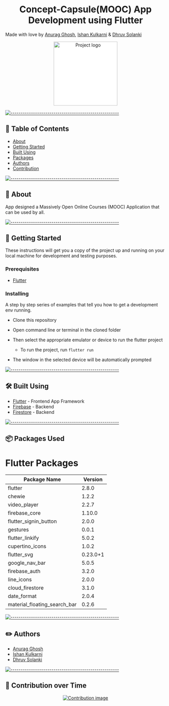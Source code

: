 <h1 align="center">Concept-Capsule(MOOC) App Development using Flutter </h1>
<p> Made with love by <a href="https://www.linkedin.com/in/anurag-g-a01531198/" target="_blank">Anurag Ghosh</a>, <a href="https://www.linkedin.com/in/kulkarniishan/" target="_blank">Ishan Kulkarni</a> & <a href="https://www.linkedin.com/in/dhruv-solanki-4a3a491b2/" target="_blank">Dhruv Solanki</a></p>

<p align="center">
 <img width=200px src="assets\logo\logo-no-glow.png"  alt="Project logo" style='background-color: white'></a>
</p>

[![-----------------------------------------------------](https://raw.githubusercontent.com/andreasbm/readme/master/assets/lines/colored.png)](#-table-of-contents)

## 📝 Table of Contents

- [About](#about)
- [Getting Started ](#getting_started)
- [Built Using](#built_using)
- [Packages](#packages)
- [Authors](#authors)
- [Contribution](#contribution)

[![-----------------------------------------------------](https://raw.githubusercontent.com/andreasbm/readme/master/assets/lines/colored.png)](#-about-a-name--abouta)

## 🧐 About <a name = "about"></a>

App designed a Massively Open Online Courses (MOOC) Application that can be used by all.
<br>

[![-----------------------------------------------------](https://raw.githubusercontent.com/andreasbm/readme/master/assets/lines/colored.png)](#-getting-started-a-name--getting_starteda)

## 🏁 Getting Started <a name = "getting_started"></a>

These instructions will get you a copy of the project up and running on your local machine for development and testing purposes.

### Prerequisites

- [Flutter](https://flutter.dev/)

### Installing

A step by step series of examples that tell you how to get a development env running.

- Clone this repository
- Open command line or terminal in the cloned folder
- Then select the appropriate emulator or device to run the flutter project

  - To run the project, run `flutter run`

- The window in the selected device will be automatically prompted

[![-----------------------------------------------------](https://raw.githubusercontent.com/andreasbm/readme/master/assets/lines/colored.png)](#-built-using-a-name--built_usinga)

## :hammer_and_wrench: Built Using <a name = "built_using"></a>

- [Flutter](https://flutter.dev/) - Frontend App Framework
- [Firebase](https://firebase.google.com/) - Backend
- [Firestore](https://firebase.google.com/docs/firestore) - Backend

[![-----------------------------------------------------](https://raw.githubusercontent.com/andreasbm/readme/master/assets/lines/colored.png)](#-authors-a-name--authorsa)

## 📦 Packages Used <a name = "packages"></a>

<h1>Flutter Packages</h1>

| Package Name     | Version |
| ----------- | ----------- |
| flutter    |   2.8.0    |
|chewie |1.2.2|
|video_player |2.2.7|
|firebase_core| 1.10.0|
|flutter_signin_button| 2.0.0|
|gestures|0.0.1|
|flutter_linkify|5.0.2|
|cupertino_icons|1.0.2|
|flutter_svg|0.23.0+1|
|google_nav_bar|5.0.5|
|firebase_auth|3.2.0
|line_icons|2.0.0|
|cloud_firestore| 3.1.0|
|date_format|2.0.4|
|material_floating_search_bar| 0.2.6|


[![-----------------------------------------------------](https://raw.githubusercontent.com/andreasbm/readme/master/assets/lines/colored.png)](#-authors-a-name--authorsa)

## :pencil2: Authors <a name="authors"></a>

- [Anurag Ghosh](https://www.linkedin.com/in/kulkarniishan)
- [Ishan Kulkarni](https://www.linkedin.com/in/anurag-g-a01531198)
- [Dhruv Solanki](https://www.linkedin.com/in/dhruv-solanki-4a3a491b2/)

[![-----------------------------------------------------](https://raw.githubusercontent.com/andreasbm/readme/master/assets/lines/colored.png)](#-built-using-a-name--built_usinga)
## :brain: Contribution over Time <a name="contribution"></a>
<div align="center">
 <a href="https://www.apiseven.com/en/contributor-graph?chart=contributorOverTime&repo=kulkarniishan/MOOC-App">
  <img src="https://contributor-graph-api.apiseven.com/contributors-svg?chart=contributorOverTime&repo=kulkarniishan/MOOC-App" alt="Contribution image"/>
 </a>
</div>
